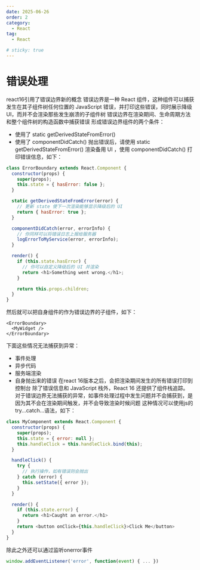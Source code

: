 ```yaml
---
date: 2025-06-26
order: 2
category:
  - React
tag:
  - React

# sticky: true
---
```


# 错误处理

react16引用了错误边界新的概念
错误边界是一种 React 组件，这种组件可以捕获发生在其子组件树任何位置的 JavaScript 错误，并打印这些错误，同时展示降级 UI，而并不会渲染那些发生崩溃的子组件树
错误边界在渲染期间、生命周期方法和整个组件树的构造函数中捕获错误
形成错误边界组件的两个条件：
- 使用了 static getDerivedStateFromError()
- 使用了 componentDidCatch()
抛出错误后，请使用 static getDerivedStateFromError() 渲染备用 UI ，使用 componentDidCatch() 打印错误信息，如下：

```js
class ErrorBoundary extends React.Component {
  constructor(props) {
    super(props);
    this.state = { hasError: false };
  }

  static getDerivedStateFromError(error) {
    // 更新 state 使下一次渲染能够显示降级后的 UI
    return { hasError: true };
  }

  componentDidCatch(error, errorInfo) {
    // 你同样可以将错误日志上报给服务器
    logErrorToMyService(error, errorInfo);
  }

  render() {
    if (this.state.hasError) {
      // 你可以自定义降级后的 UI 并渲染
      return <h1>Something went wrong.</h1>;
    }

    return this.props.children; 
  }
}
```

然后就可以把自身组件的作为错误边界的子组件，如下：

```
<ErrorBoundary>
  <MyWidget />
</ErrorBoundary>
```

下面这些情况无法捕获到异常：
- 事件处理
- 异步代码
- 服务端渲染
- 自身抛出来的错误
在react 16版本之后，会把渲染期间发生的所有错误打印到控制台
除了错误信息和 JavaScript 栈外，React 16 还提供了组件栈追踪。
对于错误边界无法捕获的异常，如事件处理过程中发生问题并不会捕获到，是因为其不会在渲染期间触发，并不会导致渲染时候问题
这种情况可以使用js的try...catch...语法，如下：

```js
class MyComponent extends React.Component {
  constructor(props) {
    super(props);
    this.state = { error: null };
    this.handleClick = this.handleClick.bind(this);
  }

  handleClick() {
    try {
      // 执行操作，如有错误则会抛出
    } catch (error) {
      this.setState({ error });
    }
  }

  render() {
    if (this.state.error) {
      return <h1>Caught an error.</h1>
    }
    return <button onClick={this.handleClick}>Click Me</button>
  }
}
```

除此之外还可以通过监听onerror事件

```js
window.addEventListener('error', function(event) { ... })
```